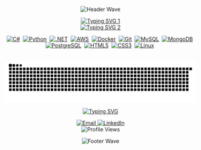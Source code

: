 <div align="center">

![Header Wave](https://capsule-render.vercel.app/api?type=waving&color=0e6b93&height=120&section=header&text=&fontSize=90)

[![Typing SVG 1](https://readme-typing-svg.demolab.com?font=Silkscreen&size=30&letterSpacing=0.2rem&duration=1300&pause=10&color=2296BD&center=true&vCenter=true&repeat=false&width=500&height=50&lines=Flipe+Rcha+Ma%7C;Felipe+Rocha+Martins)](https://git.io/typing-svg)
<br>
[![Typing SVG 2](https://readme-typing-svg.herokuapp.com?font=Silkscreen&size=18&letterSpacing=0.2rem&duration=1000&pause=1800&color=2296BD&center=true&vCenter=true&repeat=false&width=450&lines=+;.NET+%2B+Python+Developer)](https://git.io/typing-svg)

<p align="center">
  <a href="#"><img src="https://cdn.jsdelivr.net/gh/devicons/devicon/icons/csharp/csharp-original.svg" width="50" height="50" alt="C#" /></a>&nbsp;
  <a href="#"><img src="https://cdn.jsdelivr.net/gh/devicons/devicon/icons/python/python-original.svg" width="50" height="50" alt="Python" /></a>&nbsp;
  <a href="#"><img src="https://cdn.jsdelivr.net/gh/devicons/devicon/icons/dotnetcore/dotnetcore-original.svg" width="50" height="50" alt=".NET" /></a>&nbsp;
  <a href="#"><img src="https://img.icons8.com/color/50/000000/amazon-web-services.png" alt="AWS" /></a>&nbsp;
  <a href="#"><img src="https://img.icons8.com/color/50/000000/docker.png" alt="Docker" /></a>&nbsp;
  <a href="#"><img src="https://cdn.jsdelivr.net/gh/devicons/devicon/icons/git/git-original.svg" width="50" height="50" alt="Git" /></a>&nbsp;
  <a href="#"><img src="https://cdn.jsdelivr.net/gh/devicons/devicon/icons/mysql/mysql-original.svg" width="50" height="50" alt="MySQL" /></a>&nbsp;
  <a href="#"><img src="https://cdn.jsdelivr.net/gh/devicons/devicon/icons/mongodb/mongodb-original.svg" width="50" height="50" alt="MongoDB" /></a>&nbsp;
  <a href="#"><img src="https://cdn.jsdelivr.net/gh/devicons/devicon/icons/postgresql/postgresql-original.svg" width="50" height="50" alt="PostgreSQL" /></a>&nbsp;
  <a href="#"><img src="https://cdn.jsdelivr.net/gh/devicons/devicon/icons/html5/html5-original.svg" width="50" height="50" alt="HTML5" /></a>&nbsp;
  <a href="#"><img src="https://cdn.jsdelivr.net/gh/devicons/devicon/icons/css3/css3-original.svg" width="50" height="50" alt="CSS3" /></a>&nbsp;
  <a href="#"><img src="https://cdn.jsdelivr.net/gh/devicons/devicon/icons/linux/linux-original.svg" width="50" height="50" alt="Linux" /></a>&nbsp;
</p>

<br>

<picture>
  <source media="(prefers-color-scheme: dark)" srcset="https://github.com/FelipeRochaMartins/FelipeRochaMartins/blob/output/github-contribution-grid-snake-dark.svg?v=20250409" />
  <source media="(prefers-color-scheme: light)" srcset="https://github.com/FelipeRochaMartins/FelipeRochaMartins/blob/output/github-contribution-grid-snake.svg?v=20250409" />
  <img alt="github-snake" src="https://github.com/FelipeRochaMartins/FelipeRochaMartins/blob/output/github-contribution-grid-snake.svg?v=20250409" />
</picture>

<br>

[![Typing SVG](https://readme-typing-svg.herokuapp.com?font=Silkscreen&letterSpacing=0.2rem&duration=1200&pause=500&color=2296BD&center=true&vCenter=true&repeat=false&width=450&lines=+;+;Contct+Me%7C;Contact+Me)](https://git.io/typing-svg)

<p align="center">
  <a href="mailto:dev.feliperochamartins@gmail.com">
    <img src="https://img.shields.io/badge/Email-D14836?style=for-the-badge&logo=gmail&logoColor=white" alt="Email" />
  </a>
  <a href="https://www.linkedin.com/in/felipe-rocha-b8a8b8280/">
    <img src="https://img.shields.io/badge/LinkedIn-0077B5?style=for-the-badge&logo=linkedin&logoColor=white" alt="LinkedIn" />
  </a>
  <br>
  <img src="https://komarev.com/ghpvc/?username=FelipeRochaMartins&color=blue&style=for-the-badge" alt="Profile Views" />
</p>

![Footer Wave](https://capsule-render.vercel.app/api?type=waving&color=0e6b93&height=120&section=footer)

</div>
